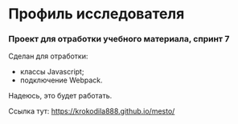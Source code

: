 # **Профиль исследователя**
### **Проект для отработки учебного материала, спринт 7**

Сделан для отработки:
* классы Javascript;
* подключение Webpack.

Надеюсь, это будет работать.

Ссылка тут: https://krokodila888.github.io/mesto/
